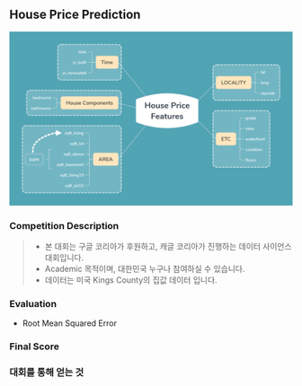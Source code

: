 ## House Price Prediction
![Competition Image](https://github.com/Junhojuno/everyday-kaggle/blob/master/houseprice_prediction/House_Price_Features.png?raw=true)

### Competition Description
> - 본 대회는 구글 코리아가 후원하고, 캐글 코리아가 진행하는 데이터 사이언스 대회입니다. 
> - Academic 목적이며, 대한민국 누구나 참여하실 수 있습니다.
> - 데이터는 미국 Kings County의 집값 데이터 입니다.

### Evaluation
- Root Mean Squared Error

### Final Score

### 대회를 통해 얻는 것
